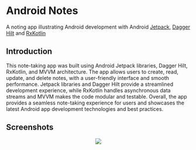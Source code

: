 Android Notes
=================

A noting app illustrating Android development with Android [Jetpack](https://developer.android.com/jetpack), [Dagger Hilt](https://dagger.dev/hilt/) and [RxKotlin](https://github.com/ReactiveX/RxKotlin)


Introduction
------------

This note-taking app was built using Android Jetpack libraries, Dagger Hilt, RxKotlin, and MVVM architecture. The app allows users to create, read, update, and delete notes, with a user-friendly interface and smooth performance. Jetpack libraries and Dagger Hilt provide a streamlined development experience, while RxKotlin handles asynchronous data streams and MVVM makes the code modular and testable. Overall, the app provides a seamless note-taking experience for users and showcases the latest Android app development technologies and best practices.


Screenshots
------------
<p align="center">
<img src="https://github.com/mahdiba97/Notes/blob/master/screenshots/notes_screen.png"/>
</p>
